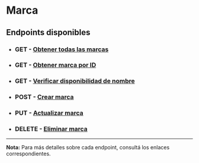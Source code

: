 # **Marca**

## **Endpoints disponibles**

- ### **GET** - [Obtener todas las marcas](../endpoints/getAll.md)

- ### **GET** - [Obtener marca por ID](../endpoints/getOne.md)

- ### **GET** - [Verificar disponibilidad de nombre](../endpoints/verifyNameAvailability.md)

- ### **POST** - [Crear marca](../endpoints/create.md)

- ### **PUT** - [Actualizar marca](../endpoints/update.md)

- ### **DELETE** - [Eliminar marca](../endpoints/delete.md)

---

**Nota:** Para más detalles sobre cada endpoint, consultá los enlaces correspondientes.
